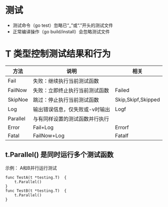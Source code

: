 # 测试
+ 测试命令（go test）忽略已“_”或“.”开头的测试文件
+ 正常编译操作（go build/install）会忽略测试文件

# T 类型控制测试结果和行为
方法|说明|相关
---|---|---
Fail|失败：继续执行当前测试函数
FailNow|失败：立即终止执行当前测试函数|Failed
SkipNoe|跳过：停止执行当前测试函数|Skip,Skipf,Skipped
Log|输出错误信息，仅失败或-v时输出|Logf
Parallel|与有同样设置的测试函数并行执行
Error|Fail+Log|Errorf
Fatal|FailNow+Log|Fatalf


## t.Parallel() 是同时运行多个测试函数
示例： A和B并行运行测试
```
func TestA(t *testing.T)  {
	t.Parallel()
}
func TestB(t *testing.T)  {
	t.Parallel()
}
```